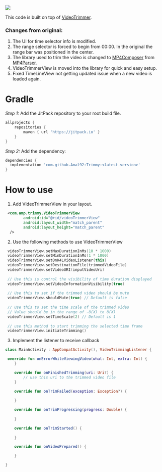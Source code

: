 [![](https://jitpack.io/v/Amal92/Trimmy.svg)](https://jitpack.io/#Amal92/Trimmy)


This code is built on top of [VideoTrimmer](https://github.com/AndroidDeveloperLB/VideoTrimmer). 

### Changes from original:
1. The UI for time selector info is modified.
2. The range selector is forced to begin from 00:00. In the original the range bar was positioned in the center.
3. The library used to trim the video is changed to [MP4Composer](https://github.com/MasayukiSuda/Mp4Composer-android) from [MP4Parser](https://github.com/sannies/mp4parser).
4. VideoTrimmerView is moved into the library for quick and easy setup.
5. Fixed TimeLineView not getting updated issue when a new video is loaded again.

# Gradle

*Step 1:* Add the JitPack repository to your root build file.

```groovy
allprojects {
    repositories {
        maven { url 'https://jitpack.io' }
    }
}
```
*Step 2:* Add the dependency:

```groovy
dependencies {
  implementation 'com.github.Amal92:Trimmy:<latest-version>'
}
```

# How to use

1. Add VideoTrimmerView in your layout.
```xml
 <com.amp.trimmy.VideoTrimmerView
        android:id="@+id/videoTrimmerView"
        android:layout_width="match_parent"
        android:layout_height="match_parent"
  />
```
2. Use the following methods to use VideoTrimmerView
```kotlin
 videoTrimmerView.setMaxDurationInMs(10 * 1000)
 videoTrimmerView.setMinDurationInMs(1 * 1000)
 videoTrimmerView.setOnK4LVideoListener(this)
 videoTrimmerView.setDestinationFile(trimmedVideoFile)
 videoTrimmerView.setVideoURI(inputVideoUri)
 
 // Use this is control the visibility of time duration displayed
 videoTrimmerView.setVideoInformationVisibility(true)
 
 // Use this to set if the trimmed video should be mute
 videoTrimmerView.shouldMute(true) // Default is false
 
 // Use this to set the time scale of the trimmed video
 // Value should be in the range of -8(X) to 8(X)
 videoTrimmerView.setTimeScale(2) // Default is 1
 
 // use this method to start trimming the selected time frame
 videoTrimmerView.initiateTrimming()
```
3. Implement the listener to receive callback
```kotlin
class MainActivity : AppCompatActivity(), VideoTrimmingListener {

 override fun onErrorWhileViewingVideo(what: Int, extra: Int) {
    }

    override fun onFinishedTrimming(uri: Uri?) {
        // use this uri to the trimmed video file
    }

    override fun onTrimFailed(exception: Exception?) {
       
    }

    override fun onTrimProgressing(progress: Double) {
        
    }

    override fun onTrimStarted() {
       
    }

    override fun onVideoPrepared() {

    }

}
```
